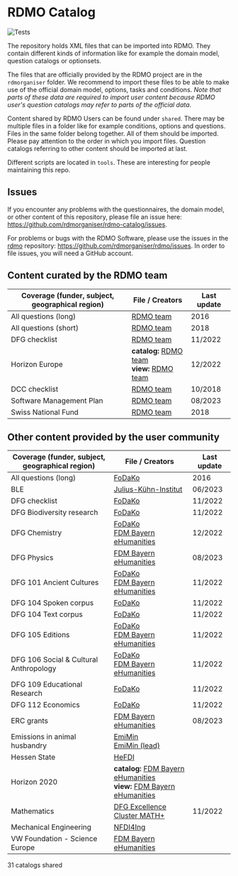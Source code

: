 # RDMO Catalog

![Tests](https://github.com/rdmorganiser/rdmo-catalog/actions/workflows/tests.yaml/badge.svg)

The repository holds XML files that can be imported into RDMO. They contain different kinds of information like for example the domain model, question catalogs or optionsets.

The files that are officially provided by the RDMO project are in the `rdmorganiser` folder. We recommend to import these files to be able to make use of the official domain model, options, tasks and conditions. *Note that parts of these data are required to import user content because RDMO user's question catalogs may refer to parts of the official data*.

Content shared by RDMO Users can be found under `shared`. There may be multiple files in a folder like for example conditions, options and questions. Files in the same folder belong together. All of them should be imported. Please pay attention to the order in which you import files. Question catalogs referring to other content should be imported at last.

Different scripts are located in `tools`. These are interesting for people maintaining this repo.

## Issues

If you encounter any problems with the questionnaires, the domain model, or other content of this repository, please file an issue here: https://github.com/rdmorganiser/rdmo-catalog/issues.

For problems or bugs with the RDMO Software, please use the issues in the [rdmo](https://github.com/rdmorganiser/rdmo) repository: https://github.com/rdmorganiser/rdmo/issues. In order to file issues, you will need a GitHub account.

## Content curated by the RDMO team

|Coverage (funder, subject, geographical region)|File / Creators            |Last update|
|-----------------------------------------------|---------------------------|-----------|
|All questions (long)    |[RDMO team](rdmorganiser/questions/rdmo.xml)          |2016   |
|All questions (short)   |[RDMO team](rdmorganiser/questions/fhpshort.xml)      |2018   |
|DFG checklist           |[RDMO team](rdmorganiser/questions/DFG-Checkliste.xml)|11/2022|
|Horizon Europe          |**catalog:** [RDMO team](rdmorganiser/questions/horizon-europe.xml)<br /> **view:** [RDMO team](rdmorganiser/views/horizon-europe.xml)|12/2022|
|DCC checklist           |[RDMO team](rdmorganiser/questions/dcc.xml)           |10/2018|
|Software Management Plan|[RDMO team](rdmorganiser/questions/SMP-Questions.xml) |08/2023|
|Swiss National Fund     |[RDMO team](rdmorganiser/questions/snf.xml)           |2018   |

## Other content provided by the user community

|Coverage (funder, subject, geographical region)|File / Creators         |Last update|
|-----------------------------------------------|------------------------|-----------|
|All questions (long)     |[FoDaKo](shared/fodako/all_5.xml)                 |2016   |
|BLE                      |[Julius-Kühn-Institut](shared/BLE_JKI/)           |06/2023|
|DFG checklist            |[FoDaKo](shared/fodako/dfg_5.xml)                 |11/2022|
|DFG Biodiversity research|[FoDaKo](shared/fodako/biodiversity_dfg_5.xml)    |11/2022|
|DFG Chemistry            |[FoDaKo](shared/fodako/chem_dfg_5.xml)<br /> [FDM Bayern eHumanities](shared/ub_fau_erlangen_nuernberg/dfg-chemie/dfg_Chemie.xml)|12/2022|
|DFG Physics              |[FDM Bayern eHumanities](shared/ub_fau_erlangen_nuernberg/dfg-physik/dfg_Physik.xml)                                             |08/2023|
|DFG 101 Ancient Cultures |[FoDaKo](shared/fodako/101_dfg_5.xml)<br /> [FDM Bayern eHumanities](shared/ub_fau_erlangen_nuernberg/dfg-alte-kulturen/dfg_alte_kulturen_fk101.xml)|11/2022|
|DFG 104 Spoken corpus    |[FoDaKo](shared/fodako/spokencorpus_dfg_5.xml)    |11/2022|
|DFG 104 Text corpus      |[FoDaKo](shared/fodako/textcorpus_dfg_5.xml)      |11/2022|
|DFG 105 Editions         |[FoDaKo](shared/fodako/edition_dfg_5.xml)<br /> [FDM Bayern eHumanities](shared/ub_fau_erlangen_nuernberg/dfg-editionen/dfg_editions.xml)|11/2022|
|DFG 106 Social & Cultural Anthropology|[FoDaKo](shared/fodako/106_dfg_5.xml)<br /> [FDM Bayern eHumanities](shared/ub_fau_erlangen_nuernberg/dfg-sozkulttheo/dfg_sozkulttheo_fk106.xml)|11/2022|
|DFG 109 Educational Research          |[FoDaKo](shared/fodako/109_dfg_5.xml)|11/2022|
|DFG 112 Economics |[FoDaKo](shared/fodako/112_dfg_5.xml)                    |11/2022|
|ERC grants        |[FDM Bayern eHumanities](shared/ub_fau_erlangen_nuernberg/erc-grants/erc.xml)|08/2023|
|Emissions in animal husbandry|[EmiMin](shared/EmiMin/publisso_terms4life_emiminV1_questions.xml)<br /> [EmiMin (lead)](shared/EmiMin/publisso_terms4life_emimin_lead_V1_questions.xml)||
|Hessen State      |[HeFDI](shared/HeFDI/4_hefdi_template_questions_1.4.xml) |       |
|Horizon 2020      |**catalog:** [FDM Bayern eHumanities](shared/ub_fau_erlangen_nuernberg/h2020-ehum/ehum_h2020_fragebogen.xml)<br /> **view:** [FDM Bayern eHumanities](shared/ub_fau_erlangen_nuernberg/h2020-ehum/views_h2020.xml)||
|Mathematics       |[DFG Excellence Cluster MATH+](shared/MATH+/mathplus_questions.xml)|11/2022|
|Mechanical Engineering        |[NFDI4Ing](shared/nfdi4ing/rdmo_mechanical_engineering/catalog_mb_20190124.xml)||
|VW Foundation - Science Europe|[FDM Bayern eHumanities](shared/ub_fau_erlangen_nuernberg/ScienceEurope_VW_Stiftung/catalog_VW_SE.xml)||

31 catalogs shared
